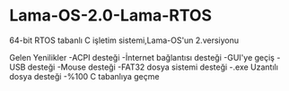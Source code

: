 # Lama-OS-2.0-Lama-RTOS
64-bit RTOS tabanlı C işletim sistemi,Lama-OS'un 2.versiyonu

Gelen Yenilikler
-ACPI desteği
-İnternet bağlantısı desteği
-GUI'ye geçiş
-USB desteği
-Mouse desteği
-FAT32 dosya sistemi desteği
-.exe Uzantılı dosya desteği
-%100 C tabanlıya geçme
